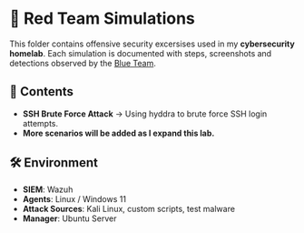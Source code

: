 # 🔴 Red Team Simulations

This folder contains offensive security excersises used in my **cybersecurity homelab**.
Each simulation is documented with steps, screenshots and detections observed by the [Blue Team](https://github.com/putu-elang/cybersecurity-lab/tree/main/blue-team).


## 📂 Contents
- **SSH Brute Force Attack** → Using hyddra to brute force SSH login attempts.
- **More scenarios will be added as I expand this lab.**


## 🛠️ Environment
- **SIEM**: Wazuh 
- **Agents**: Linux / Windows 11 
- **Attack Sources**: Kali Linux, custom scripts, test malware
- **Manager**: Ubuntu Server
